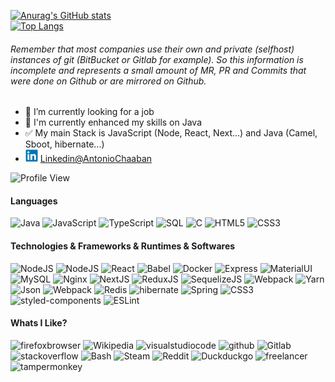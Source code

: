 [![Anurag's GitHub stats](https://github-readme-stats-5bx35m12c-ruiguilherme.vercel.app/api?username=AntonioChaaban&show_icons=true&count_private=true&line_height=28&hide_border=1&include_all_commits=true&card_width=450&role=OWNER,COLLABORATOR&exclude_repo=github-readme-stats)](https://github.com/anuraghazra/github-readme-stats)
<br/>
[![Top Langs](https://github-readme-stats.vercel.app/api/top-langs/?username=AntonioChaaban)](https://github.com/anuraghazra/github-readme-stats)
###### Remember that most companies use their own and private (selfhost) instances of git (BitBucket or Gitlab for example). So this information is incomplete and represents a small amount of MR, PR and Commits that were done on Github or are mirrored on Github.

- 🔭 I’m currently looking for a job
- 🌱 I'm currently enhanced my skills on Java
- ✅ My main Stack is JavaScript (Node, React, Next...) and Java (Camel, Sboot, hibernate...)
- <img src="https://raw.githubusercontent.com/devicons/devicon/2ae2a900d2f041da66e950e4d48052658d850630/icons/linkedin/linkedin-original.svg" width="20" height="20" alt="Linkedin"> [Linkedin@AntonioChaaban](https://www.linkedin.com/in/antonio-de-carvalho-chaaban/)

![Profile View](https://komarev.com/ghpvc/?username=AntonioChaaban&color=58a6ff)

#### Languages
![Java](https://img.shields.io/badge/-Java-000?&logo=CoffeeScript)
![JavaScript](https://img.shields.io/badge/-JavaScript-000?&logo=JavaScript)
![TypeScript](https://img.shields.io/badge/-TypeScript-000?&logo=TypeScript)
![SQL](https://img.shields.io/badge/-SQL-000?&logo=mariadb)
![C](https://img.shields.io/badge/-C-000?&logo=C)
![HTML5](https://img.shields.io/badge/-HTML5-000?&logo=HTML5)
![CSS3](https://img.shields.io/badge/-CSS3-000?&logo=CSS3)

#### Technologies & Frameworks & Runtimes & Softwares
![NodeJS](https://img.shields.io/badge/-Node-000?&logo=nodedotjs)
![NodeJS](https://img.shields.io/badge/-Flutter-000?&logo=Flutter)
![React](https://img.shields.io/badge/-React-000?&logo=React)
![Babel](https://img.shields.io/badge/-Babel-000?&logo=Babel)
![Docker](https://img.shields.io/badge/-Docker-000?&logo=Docker)
![Express](https://img.shields.io/badge/-ExpressJS-000?&logo=Express)
![MaterialUI](https://img.shields.io/badge/-MaterialUI-000?&logo=materialdesign)
![MySQL](https://img.shields.io/badge/-MySQL-000?&logo=MySQL)
![Nginx](https://img.shields.io/badge/-Nginx-000?&logo=Nginx)
![NextJS](https://img.shields.io/badge/-NextJS-000?&logo=nextdotjs)
![ReduxJS](https://img.shields.io/badge/-ReduxJS-000?&logo=Redux)
![SequelizeJS](https://img.shields.io/badge/-SequelizeJS-000?&logo=Sequelize)
![Webpack](https://img.shields.io/badge/-Webpack-000?&logo=Webpack)
![Yarn](https://img.shields.io/badge/-Yarn-000?&logo=yarn)
![Json](https://img.shields.io/badge/-JSON-000?&logo=json)
![Webpack](https://img.shields.io/badge/-Webpack-000?&logo=Webpack)
![Redis](https://img.shields.io/badge/Redis-000?&logo=redis)
![hibernate](https://img.shields.io/badge/Hibernate-000?&logo=hibernate)
![Spring](https://img.shields.io/badge/Spring-000?logo=spring)
![CSS3](https://img.shields.io/badge/-CSS3-000?&logo=CSS3)
![styled-components](https://img.shields.io/badge/styled%20components-000?&logo=styled-components)
![ESLint](https://img.shields.io/badge/-ESLint-000?&logo=eslint)


#### Whats I Like?
![firefoxbrowser](https://img.shields.io/badge/Firefox-000?&logo=firefoxbrowser)
![Wikipedia](https://img.shields.io/badge/-Wikipedia-000?&logo=wikipedia)
![visualstudiocode](https://img.shields.io/badge/-VSCode-000?&logo=visualstudiocode)
![github](https://img.shields.io/badge/-Github-000?&logo=github)
![Gitlab](https://img.shields.io/badge/-Gitlab-000?&logo=Gitlab)
![stackoverflow](https://img.shields.io/badge/-StackOverflow-000?&logo=stackoverflow)
![Bash](https://img.shields.io/badge/-Bash/ZSH-000?&logo=gnubash)
![Steam](https://img.shields.io/badge/-Steam-000?&logo=Steam)
![Reddit](https://img.shields.io/badge/-Reddit-000?&logo=reddit)
![Duckduckgo](https://img.shields.io/badge/-Duckduckgo-000?&logo=duckduckgo)
![freelancer](https://img.shields.io/badge/-JustFree-000?&logo=freelancer)
![tampermonkey](https://img.shields.io/badge/-TamperMonkey-000?&logo=tampermonkey)


